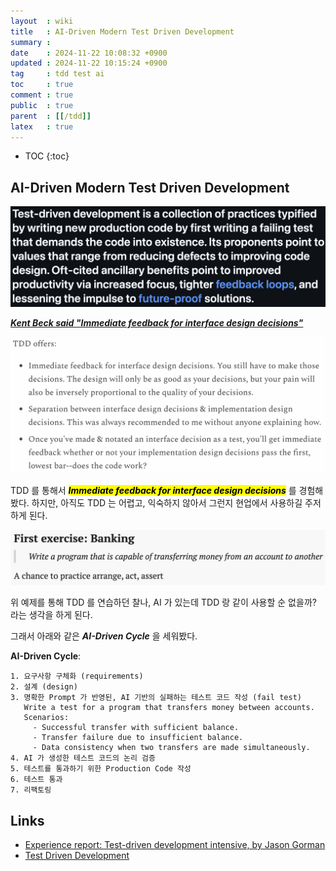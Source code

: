 ```yaml
---
layout  : wiki
title   : AI-Driven Modern Test Driven Development
summary : 
date    : 2024-11-22 10:08:32 +0900
updated : 2024-11-22 10:15:24 +0900
tag     : tdd test ai
toc     : true
comment : true
public  : true
parent  : [[/tdd]]
latex   : true
---
```

* TOC
{:toc}

## AI-Driven Modern Test Driven Development

![](/resource/wiki/tdd-ai/tdd-meaning.png)

___[Kent Beck said "Immediate feedback for interface design decisions"](https://tidyfirst.substack.com/p/tdd-isnt-design)___

![](/resource/wiki/tdd-interface-design-decisions/tdd-offers.png)

TDD 를 통해서 <mark><em><strong>Immediate feedback for interface design decisions</strong></em></mark> 를 경험해봤다. 
하지만, 아직도 TDD 는 어렵고, 익숙하지 않아서 그런지 현업에서 사용하길 주저하게 된다.

![](/resource/wiki/tdd-ai/banking-exercise.png)

위 예제를 통해 TDD 를 연습하던 찰나, AI 가 있는데 TDD 랑 같이 사용할 순 없을까? 라는 생각을 하게 된다.

그래서 아래와 같은 ___AI-Driven Cycle___ 을 세워봤다.

__AI-Driven Cycle__:
```
1. 요구사항 구체화 (requirements)
2. 설계 (design)
3. 명확한 Prompt 가 반영된, AI 기반의 실패하는 테스트 코드 작성 (fail test)
   Write a test for a program that transfers money between accounts. 
   Scenarios: 
     - Successful transfer with sufficient balance.
     - Transfer failure due to insufficient balance.
     - Data consistency when two transfers are made simultaneously.
4. AI 가 생성한 테스트 코드의 논리 검증
5. 테스트를 통과하기 위한 Production Code 작성
6. 테스트 통과
7. 리팩토링
```

## Links

- [Experience report: Test-driven development intensive, by Jason Gorman](https://alvarogarcia7.github.io/blog/2015/04/12/jason-gorman-tdd-intensive-workshop/)
- [Test Driven Development](https://github.com/testdouble/contributing-tests/wiki/Test-Driven-Development)